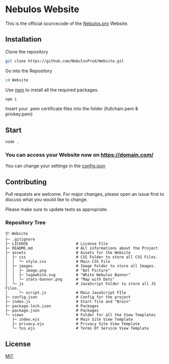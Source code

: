 # Nebulos Website

This is the official sourcecode of the [Nebulos.pro](https://nebulos.pro) Website. 
## Installation

Clone the repository

```bash
git clone https://github.com/NebulosProd/Website.git
```

Go into the Repository

```bash
cd Website
```

Use [npm](npmjs.com/) to install all the required packages.

```bash
npm i
```

Insert your .pem certificate files into the folder (fullchain.pem & privkey.pem)

## Start

```bash
node .
```

### You can access your Website now on https://domain.com/
You can change your settings in the [config.json](https://github.com/NebulosProd/Website/blob/main/config.json)
## Contributing

Pull requests are welcome. For major changes, please open an issue first
to discuss what you would like to change.

Please make sure to update tests as appropriate.


### Repository Tree
```
📦 Website
├─ .gitignore
├─ LICENSE                     # License File
├─ README.md                   # ALl informations about the Project
├─ assets                      # Assets for the Website
│  ├─ css                      # CSS Folder to store all CSS Files.
│  │  └─ style.css             # Main CSS File
│  ├─ images                   # Image Folder to store all Images.
│  │  ├─ image.png             # "Bot Picture"
│  │  ├─ logowhite.svg         # "White Nebulos Banner"
│  │  └─ stats-banner.png      # "Map with Dots"
│  └─ js                       # JavaScript Folder to store all JS Files.
│     └─ script.js             # Main JavaScript FIle
├─ config.json                 # Config for the project
├─ index.js                    # Start file and "Brain"
├─ package-lock.json           # Packages
├─ package.json                # Packages
└─ views                       # Folder for all the View Templates
   ├─ index.ejs                # Main Site View Template
   ├─ privacy.ejs              # Privacy Site View Template
   └─ tos.ejs                  # Terms Of Service View Template
```

## License

[MIT](https://choosealicense.com/licenses/mit/)
